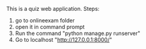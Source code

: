 This is a quiz web application.
Steps:
1) go to onlineexam folder
2) open it in command prompt
3) Run the command "python manage.py runserver"
4) Go to localhost "http://127.0.0.1:8000/"
 